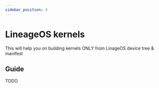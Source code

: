 ```yaml
---
sidebar_position: 4
---
```

# LineageOS kernels

This will help you on building kernels ONLY from LinageOS device tree & manifest

## Guide

TODO

